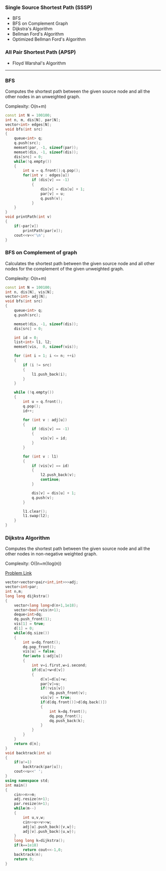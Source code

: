 ### Single Source Shortest Path (SSSP)

- BFS
- BFS on Complement Graph
- Dijkstra's Algorithm
- Bellman Ford's Algorithm
- Optimized Bellman Ford's Algorithm

### All Pair Shortest Path (APSP)

- Floyd Warshal's Algorithm

----------------------------------------------------------------------------------------------------------------------------------------------

### BFS

Computes the shortest path between the given source node and all the other nodes in an unweighted graph.
 
Complexity: O(n+m)
```cpp
const int N = 100100;
int n, m, dis[N], par[N];             
vector<int> edges[N];   
void bfs(int src) 
{
    queue<int> q;
    q.push(src);
    memset(par, -1, sizeof(par));
    memset(dis, -1, sizeof(dis));
    dis[src] = 0;
    while(!q.empty()) 
    {
        int u = q.front();q.pop();
        for(int v : edges[u]) 
            if (dis[v] == -1)
            {
                dis[v] = dis[u] + 1;
                par[v] = u;
                q.push(v);
            }
    }
}
void printPath(int v)
{
    if(~par[v]) 
        printPath(par[v]);
    cout<<v<<'\n';
}
```

### BFS on Complement of graph

Calculates the shortest path between the given source node and all other nodes for the complement of the given unweighted graph.

Complexity: O(n+m)
```cpp
const int N = 100100;
int n, dis[N], vis[N];
vector<int> adj[N];
void bfs(int src)
{
    queue<int> q;
    q.push(src);

    memset(dis, -1, sizeof(dis));
    dis[src] = 0;

    int id = 0;
    list<int> l1, l2;
    memset(vis,  0, sizeof(vis));

    for (int i = 1; i <= n; ++i)
    {
        if (i != src)
        {
            l1.push_back(i);
        }
    }

    while (!q.empty())
    {
        int u = q.front();
        q.pop();
        id++;

        for (int v : adj[u])
        {
            if (dis[v] == -1)
            {
                vis[v] = id;
            }
        }

        for (int v : l1)
        {
            if (vis[v] == id)
            {
                l2.push_back(v);
                continue;
            }

            dis[v] = dis[u] + 1;
            q.push(v);
        }

        l1.clear();
        l1.swap(l2);
    }
}
```
### Dijkstra Algorithm

Computes the shortest path between the given source node and all the other nodes in non-negative weighted graph.

Complexity: O((n+m)log(n))

[Problem Link](https://codeforces.com/contest/20/problem/C)

```cpp
vector<vector<pair<int,int>>>adj;
vector<int>par;
int n,m;
long long dijkstra()
{
    vector<long long>d(n+1,1e18);
    vector<bool>vis(n+1);
    deque<int>dq;
    dq.push_front(1);
    vis[1] = true;
    d[1] = 0;
    while(dq.size())
    {
        int u=dq.front();
        dq.pop_front();
        vis[u] = false;
        for(auto i:adj[u])
        {
            int v=i.first,w=i.second;
            if(d[u]+w<d[v])
            {
                d[v]=d[u]+w;
                par[v]=u;
                if(!vis[v])
                    dq.push_front(v);
                vis[v] = true;
                if(d[dq.front()]>d[dq.back()])
                {
                    int k=dq.front();
                    dq.pop_front();
                    dq.push_back(k);
                }
            }
        }
    }
    return d[n];
}
void backtrack(int u)
{
    if(u!=1)
        backtrack(par[u]);
    cout<<u<<' ';
}
using namespace std;
int main()
{
    cin>>n>>m;
    adj.resize(n+1);
    par.resize(n+1);
    while(m--)
    {
        int u,v,w;
        cin>>u>>v>>w;
        adj[u].push_back({v,w});
        adj[v].push_back({u,w});
    }
    long long k=dijkstra();
    if(k==1e18)
        return cout<<-1,0;
    backtrack(n);
    return 0;
}
```

